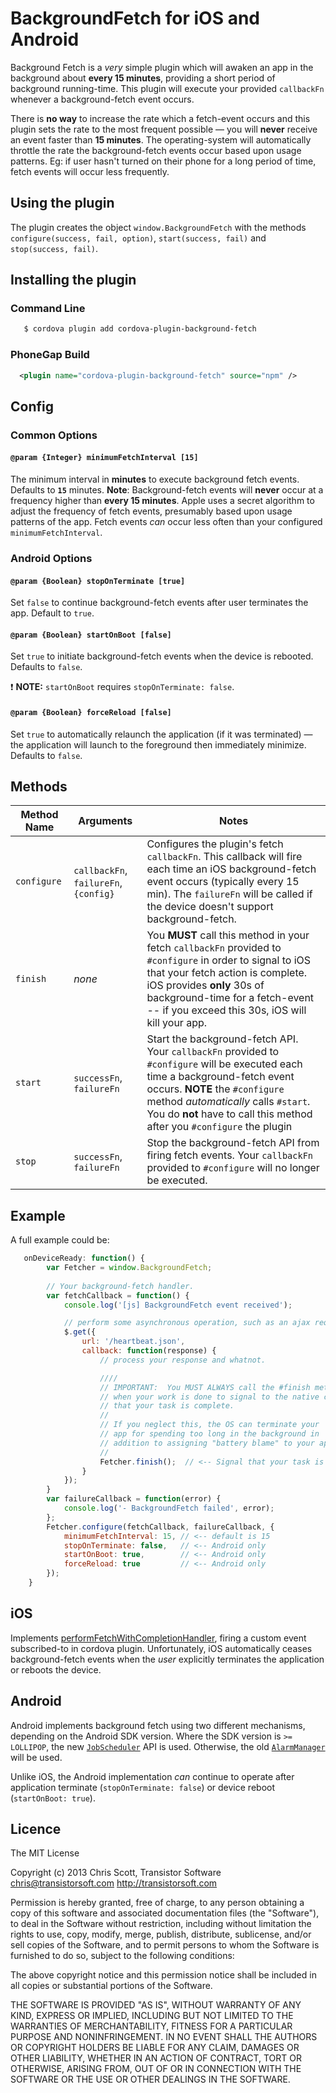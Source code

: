 BackgroundFetch for iOS and Android
======================================== 

Background Fetch is a *very* simple plugin which will awaken an app in the background about **every 15 minutes**, providing a short period of background running-time.  This plugin will execute your provided `callbackFn` whenever a background-fetch event occurs.  

There is **no way** to increase the rate which a fetch-event occurs and this plugin sets the rate to the most frequent possible &mdash; you will **never** receive an event faster than **15 minutes**.  The operating-system will automatically throttle the rate the background-fetch events occur based upon usage patterns.  Eg: if user hasn't turned on their phone for a long period of time, fetch events will occur less frequently.

## Using the plugin ##
The plugin creates the object `window.BackgroundFetch` with the methods `configure(success, fail, option)`, `start(success, fail)` and `stop(success, fail)`. 

## Installing the plugin ##

### Command Line

```bash
   $ cordova plugin add cordova-plugin-background-fetch
```

### PhoneGap Build

```xml
  <plugin name="cordova-plugin-background-fetch" source="npm" />
```

## Config 

### Common Options

#### `@param {Integer} minimumFetchInterval [15]`

The minimum interval in **minutes** to execute background fetch events.  Defaults to **`15`** minutes.  **Note**:  Background-fetch events will **never** occur at a frequency higher than **every 15 minutes**.  Apple uses a secret algorithm to adjust the frequency of fetch events, presumably based upon usage patterns of the app.  Fetch events *can* occur less often than your configured `minimumFetchInterval`.

### Android Options

#### `@param {Boolean} stopOnTerminate [true]`

Set `false` to continue background-fetch events after user terminates the app.  Default to `true`.

#### `@param {Boolean} startOnBoot [false]`

Set `true` to initiate background-fetch events when the device is rebooted.  Defaults to `false`.

:exclamation: **NOTE:** `startOnBoot` requires `stopOnTerminate: false`.

#### `@param {Boolean} forceReload [false]`

Set `true` to automatically relaunch the application (if it was terminated) &mdash; the application will launch to the foreground then immediately minimize.  Defaults to `false`.


## Methods

| Method Name | Arguments | Notes
|---|---|---|
| `configure` | `callbackFn`, `failureFn`, `{config}` | Configures the plugin's fetch `callbackFn`.  This callback will fire each time an iOS background-fetch event occurs (typically every 15 min).  The `failureFn` will be called if the device doesn't support background-fetch. |
| `finish` | *none* | You **MUST** call this method in your fetch `callbackFn` provided to `#configure` in order to signal to iOS that your fetch action is complete.  iOS provides **only** 30s of background-time for a fetch-event -- if you exceed this 30s, iOS will kill your app. |
| `start` | `successFn`, `failureFn` | Start the background-fetch API.  Your `callbackFn` provided to `#configure` will be executed each time a background-fetch event occurs.  **NOTE** the `#configure` method *automatically* calls `#start`.  You do **not** have to call this method after you `#configure` the plugin |
| `stop` | `successFn`, `failureFn` | Stop the background-fetch API from firing fetch events.  Your `callbackFn` provided to `#configure` will no longer be executed. |

## Example ##

A full example could be:
```Javascript
   onDeviceReady: function() {
        var Fetcher = window.BackgroundFetch;
        
        // Your background-fetch handler.
        var fetchCallback = function() {
            console.log('[js] BackgroundFetch event received');

            // perform some asynchronous operation, such as an ajax request to your server.            
            $.get({
                url: '/heartbeat.json',
                callback: function(response) {
                    // process your response and whatnot.

                    ////
                    // IMPORTANT:  You MUST ALWAYS call the #finish method
                    // when your work is done to signal to the native code 
                    // that your task is complete.
                    //
                    // If you neglect this, the OS can terminate your
                    // app for spending too long in the background in
                    // addition to assigning "battery blame" to your app.
                    //
                    Fetcher.finish();  // <-- Signal that your task is complete
                }
            });
        }
        var failureCallback = function(error) {
            console.log('- BackgroundFetch failed', error);
        };
        Fetcher.configure(fetchCallback, failureCallback, {
            minimumFetchInterval: 15, // <-- default is 15
            stopOnTerminate: false,   // <-- Android only
            startOnBoot: true,        // <-- Android only
            forceReload: true         // <-- Android only
        });
    }
```

## iOS

Implements [performFetchWithCompletionHandler](https://developer.apple.com/library/ios/documentation/UIKit/Reference/UIApplicationDelegate_Protocol/Reference/Reference.html#//apple_ref/occ/intfm/UIApplicationDelegate/application:performFetchWithCompletionHandler:), firing a custom event subscribed-to in cordova plugin.  Unfortunately, iOS automatically ceases background-fetch events when the *user* explicitly terminates the application or reboots the device.

## Android

Android implements background fetch using two different mechanisms, depending on the Android SDK version.  Where the SDK version is `>= LOLLIPOP`, the new [`JobScheduler`](https://developer.android.com/reference/android/app/job/JobScheduler.html) API is used.  Otherwise, the old [`AlarmManager`](https://developer.android.com/reference/android/app/AlarmManager.html) will be used.

Unlike iOS, the Android implementation *can* continue to operate after application terminate (`stopOnTerminate: false`) or device reboot (`startOnBoot: true`).

## Licence ##

The MIT License

Copyright (c) 2013 Chris Scott, Transistor Software <chris@transistorsoft.com>
http://transistorsoft.com

Permission is hereby granted, free of charge, to any person obtaining a copy
of this software and associated documentation files (the "Software"), to deal
in the Software without restriction, including without limitation the rights
to use, copy, modify, merge, publish, distribute, sublicense, and/or sell
copies of the Software, and to permit persons to whom the Software is
furnished to do so, subject to the following conditions:

The above copyright notice and this permission notice shall be included in
all copies or substantial portions of the Software.

THE SOFTWARE IS PROVIDED "AS IS", WITHOUT WARRANTY OF ANY KIND, EXPRESS OR
IMPLIED, INCLUDING BUT NOT LIMITED TO THE WARRANTIES OF MERCHANTABILITY,
FITNESS FOR A PARTICULAR PURPOSE AND NONINFRINGEMENT. IN NO EVENT SHALL THE
AUTHORS OR COPYRIGHT HOLDERS BE LIABLE FOR ANY CLAIM, DAMAGES OR OTHER
LIABILITY, WHETHER IN AN ACTION OF CONTRACT, TORT OR OTHERWISE, ARISING FROM,
OUT OF OR IN CONNECTION WITH THE SOFTWARE OR THE USE OR OTHER DEALINGS IN
THE SOFTWARE.
